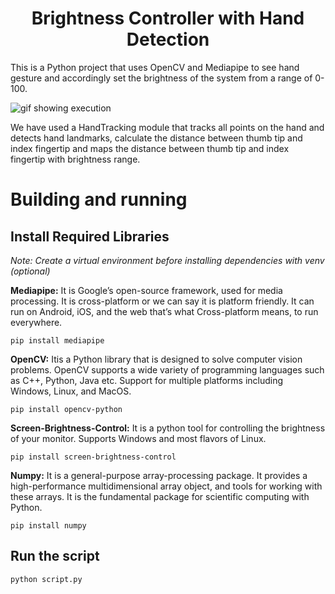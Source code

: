 <h1 align="center">Brightness Controller with Hand Detection</h1>

This is a Python project that uses OpenCV and Mediapipe to see hand gesture and accordingly set the brightness of the system from a range of 0-100. 

![gif showing execution](./screenrecording.gif)

We have used a HandTracking module that tracks all points on the hand and detects hand landmarks, calculate the distance between thumb tip and index fingertip and maps the distance between thumb tip and index fingertip with brightness range.

# Building and running

## Install Required Libraries

*Note: Create a virtual environment before installing dependencies with venv (optional)*

**Mediapipe:** It is Google’s open-source framework, used for media processing. It is cross-platform or we can say it is platform friendly. It can run on Android, iOS, and the web that’s what Cross-platform means, to run everywhere.

```python3
pip install mediapipe
```
**OpenCV:** Itis a Python library that is designed to solve computer vision problems. OpenCV supports a wide variety of programming languages such as C++, Python, Java etc. Support for multiple platforms including Windows, Linux, and MacOS.

```python3
pip install opencv-python
```

**Screen-Brightness-Control:** It is a python tool for controlling the brightness of your monitor. Supports Windows and most flavors of Linux.

```python3
pip install screen-brightness-control
```

**Numpy:** It is a general-purpose array-processing package. It provides a high-performance multidimensional array object, and tools for working with these arrays. It is the fundamental package for scientific computing with Python.

```python3
pip install numpy
```

## Run the script

```python3
python script.py
```